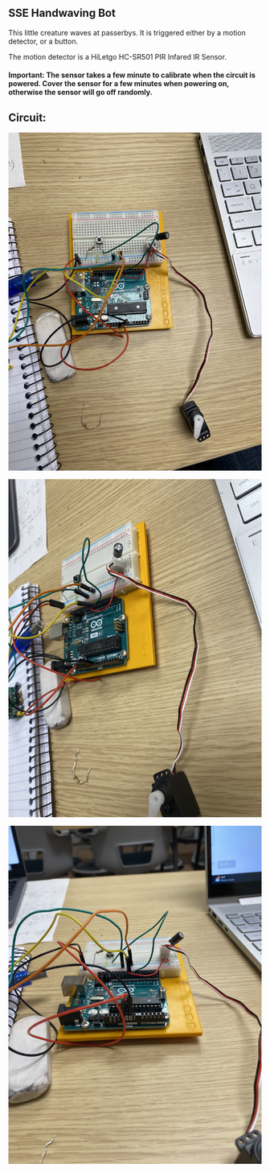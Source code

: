 ## SSE Handwaving Bot

This little creature waves at passerbys. It is triggered either by a motion detector, or a button. 

The motion detector is a HiLetgo HC-SR501 PIR Infared IR Sensor.

#### Important: The sensor takes a few minute to calibrate when the circuit is powered. Cover the sensor for a few minutes when powering on, otherwise the sensor will go off randomly.

## Circuit:

![pictue of circuit](IMG_4110.jpg)

![pictue of circuit](IMG_4111.jpg)

![pictue of circuit](IMG_4112.jpg)